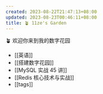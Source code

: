 ```yaml
---
created: 2023-08-22T21:47:13+08:00
updated: 2023-08-23T00:46:11+08:00
title: 🪴 11ze's Garden
---
```


🪴 欢迎你来到我的数字花园

- [[英语]]
- [[搭建数字花园]]
- [[MySQL 实战 45 讲]]
- [[Redis 核心技术与实战]]
- [[tags]]

